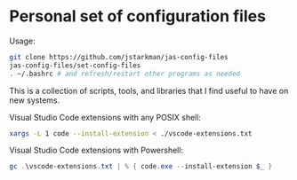 # Personal set of configuration files

Usage:
```sh
git clone https://github.com/jstarkman/jas-config-files
jas-config-files/set-config-files
. ~/.bashrc # and refresh/restart other programs as needed
```

This is a collection of scripts, tools, and libraries that I find
useful to have on new systems.

Visual Studio Code extensions with any POSIX shell:
```sh
xargs -L 1 code --install-extension < ./vscode-extensions.txt
```

Visual Studio Code extensions with Powershell:
```ps1
gc .\vscode-extensions.txt | % { code.exe --install-extension $_ }
```
